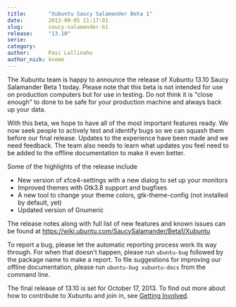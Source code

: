 ```yaml
---
title:       "Xubuntu Saucy Salamander Beta 1"
date:        2013-09-05 21:17:01
slug:        saucy-salamander-b1
release:     "13.10"
serie:       
category:    
author:      Pasi Lallinaho
author_nick: knome
---
```


The Xubuntu team is happy to announce the release of Xubuntu 13.10 Saucy Salamander Beta 1 today. Please note that this beta is not intended for use on production computers but for use in testing. Do not think it is "close enough" to done to be safe for your production machine and always back up your data.

With this beta, we hope to have all of the most important features ready. We now seek people to actively test and identify bugs so we can squash them before our final release. Updates to the experience have been made and we need feedback. The team also needs to learn what updates you feel need to be added to the offline documentation to make it even better.

Some of the highlights of the release include

- New version of xfce4-settings with a new dialog to set up your monitors
- Improved themes with Gtk3.8 support and bugfixes
- A new tool to change your theme colors, gtk-theme-config (not installed by default, yet)
- Updated version of Gnumeric

The release notes along with full list of new features and known issues can be found at <https://wiki.ubuntu.com/SaucySalamander/Beta1/Xubuntu>

To report a bug, please let the automatic reporting process work its way through. For when that doesn't happen, please run `ubuntu-bug` followed by the package name to make a report. To file suggestions for improving our offline documentation, please run `ubuntu-bug xubuntu-docs` from the command line.

The final release of 13.10 is set for October 17, 2013. To find out more about how to contribute to Xubuntu and join in, see [Getting Involved](http://xubuntu.org/contribute/).
